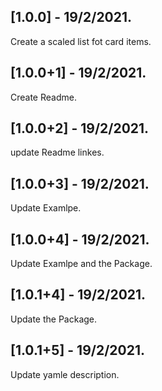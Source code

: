 ## [1.0.0] - 19/2/2021.

Create a scaled list fot card items.

## [1.0.0+1] - 19/2/2021.

Create Readme.

## [1.0.0+2] - 19/2/2021.

update Readme linkes.

## [1.0.0+3] - 19/2/2021.

Update Examlpe.

## [1.0.0+4] - 19/2/2021.

Update Examlpe and the Package.


## [1.0.1+4] - 19/2/2021.

Update the Package.



## [1.0.1+5] - 19/2/2021.

Update yamle description.



